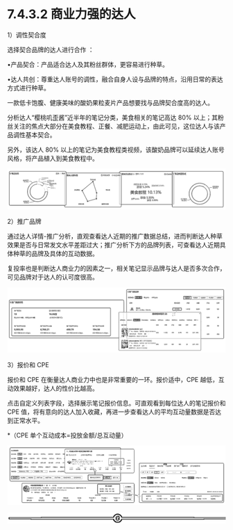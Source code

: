 # 7.4.3.2 商业力强的达人

1）调性契合度

选择契合品牌的达人进行合作 ：

•产品契合：产品适合达人及其粉丝群体，更容易进行种草。

•达人共创：尊重达人账号的调性，融合自身人设与品牌的特点，沿用日常的表达方式进行种草。

一款低卡饱腹、健康美味的酸奶果粒麦片产品想要找与品牌契合度高的达人。

分析达人“樱桃叽歪酱”近半年的笔记分类，美食相关的笔记高达 80% 以上；其粉丝关注的焦点大部分在美食教程、正餐、减肥运动上，由此可见，这位达人与该产品调性基本契合。

另外，该达人 80% 以上的笔记为美食教程类视频，该酸奶品牌可以延续达人账号风格，将产品植入到美食教程中。

![](img/05b3e5f96801934ad9d6d8800c3d8406.png)

2）推广品牌

通过达人详情-推广分析，直观查看达人近期的推广数据总结，进而判断达人种草效果是否与日常发文水平差距过大；推广分析下方的品牌列表，可查看达人近期具体种草的品牌及具体的互动数据。

复投率也是判断达人商业力的因素之一，相关笔记显示品牌与达人是否多次合作，可见品牌对于达人的认可度很高。

![](img/28cf794d8a8c8fbb13a88a386fce0653.png)

3）报价和 CPE

报价和 CPE 在衡量达人商业力中也是非常重要的一环。报价适中，CPE 越低，互动效果越好，达人的性价比越高。

点击自定义列表字段，选择展示笔记报价信息。可直观看到每位达人的笔记报价和 CPE 值，将有意向的达人加入收藏，再进一步查看达人的平均互动量数据是否达到正常水平。

*（CPE 单个互动成本=投放金额/总互动量）

![](img/a0550a38efaa43477a140820eca72439.png)

![](img/f5f11c405b1ebfa42488ca1035ca05ad.png)